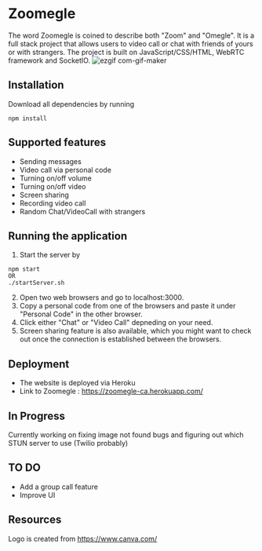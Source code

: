 # Zoomegle
The word Zoomegle is coined to describe both "Zoom" and "Omegle". It is a full stack project that allows users to video call or chat with friends of yours or with strangers. The project is built on JavaScript/CSS/HTML, WebRTC framework and SocketIO.
![ezgif com-gif-maker](https://user-images.githubusercontent.com/25088457/128608761-4d240400-c677-411d-a56c-9d0a60b13bb0.gif)


## Installation
Download all dependencies by running
```
npm install
```

## Supported features
- Sending messages
- Video call via personal code
- Turning on/off volume
- Turning on/off video
- Screen sharing
- Recording video call
- Random Chat/VideoCall with strangers

## Running the application

1) Start the server by
```
npm start
OR
./startServer.sh
```
2) Open two web browsers and go to localhost:3000.
3) Copy a personal code from one of the browsers and paste it under "Personal Code" in the other browser.
4) Click either "Chat" or "Video Call" depneding on your need.
5) Screen sharing feature is also available, which you might want to check out once the connection is established between the browsers.

## Deployment
- The website is deployed via Heroku
- Link to Zoomegle : https://zoomegle-ca.herokuapp.com/

## In Progress
Currently working on fixing image not found bugs and figuring out which STUN server to use (Twilio probably)

## TO DO
- Add a group call feature
- Improve UI

## Resources
Logo is created from https://www.canva.com/
